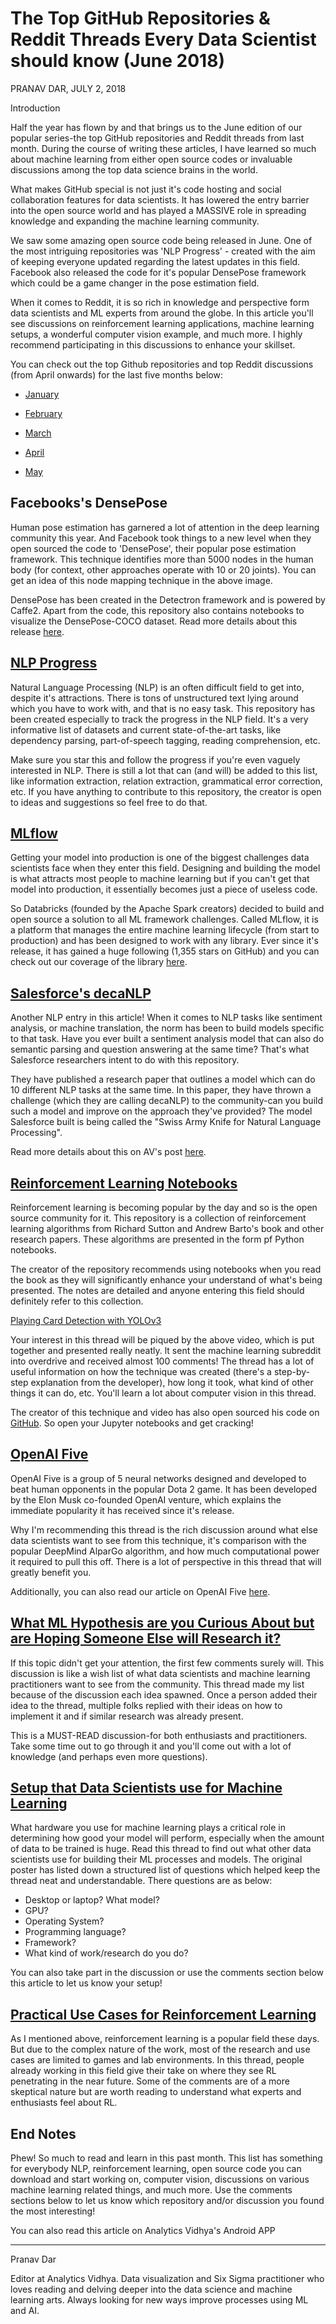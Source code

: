 # The Top GitHub Repositories & Reddit Threads Every Data Scientist should know (June 2018)

PRANAV DAR, JULY 2, 2018

Introduction

Half the year has flown by and that brings us to the June edition of our popular series-the top GitHub repositories and Reddit threads from last month. During the course of writing these articles, I have learned so much about machine learning from either open source codes or invaluable discussions among the top data science brains in the world. 

What makes GitHub special is not just it's code hosting and social collaboration features for data scientists. It has lowered the entry barrier into the open source world and has played a MASSIVE role in spreading knowledge and expanding the machine learning community.

We saw some amazing open source code being released in June. One of the most intriguing repositories was 'NLP Progress' - created with the aim of keeping everyone updated regarding the latest updates in this field. Facebook also released the code for it's popular DensePose framework which could be a game changer in the pose estimation field.

When it comes to Reddit, it is so rich in knowledge and perspective form data scientists and ML experts from around the globe. In this article you'll see discussions on reinforcement learning applications, machine learning setups, a wonderful computer vision example, and much more. I highly recommend participating in this discussions to enhance your skillset.

You can check out the top Github repositories and top Reddit discussions (from April onwards) for the last five months below:

* [January](https://www.analyticsvidhya.com/blog/2018/02/top-5-github-repositories-january-2018/)

* [February](https://www.analyticsvidhya.com/blog/2018/03/top-5-github-repositories-february-2018/)

* [March](https://www.analyticsvidhya.com/blog/2018/04/top-7-github-repositories-march-2018/)

* [April](https://www.analyticsvidhya.com/blog/2018/05/top-5-github-reddit-data-science-machine-learning-april-2018/)

* [May](https://www.analyticsvidhya.com/blog/2018/06/top-5-github-reddit-data-science-machine-learning-may-2018/)

## Facebooks's DensePose

Human pose estimation has garnered a lot of attention in the deep learning community this year. And Facebook took things to a new level when they open sourced the code to 'DensePose', their popular pose estimation framework. This technique identifies more than 5000 nodes in the human body (for context, other approaches operate with 10 or 20 joints). You can get an idea of this node mapping technique in the above image. 

DensePose has been created in the Detectron framework and is powered by Caffe2. Apart from the code, this repository also contains notebooks to visualize the DensePose-COCO dataset. Read more details about this release [here](https://www.analyticsvidhya.com/blog/2018/06/facebook-has-open-sourced-the-python-code-for-densepose-download-now/).

## [NLP Progress](https://github.com/sebastianruder/NLP-progress)

Natural Language Processing (NLP) is an often difficult field to get into, despite it's attractions. There is tons of unstructured text lying around which you have to work with, and that is no easy task. This repository has been created especially to track the progress in the NLP field. It's a very informative list of datasets and current state-of-the-art tasks, like dependency parsing, part-of-speech tagging, reading comprehension, etc.

Make sure you star this and follow the progress if you're even vaguely interested in NLP. There is still a lot that can (and will) be added to this list, like information extraction, relation extraction, grammatical error correction, etc. If you have anything to contribute to this repository, the creator is open to ideas and suggestions so feel free to do that. 

## [MLflow](https://github.com/databricks/mlflow)

Getting your model into production is one of the biggest challenges data scientists face when they enter this field. Designing and building the model is what attracts most people to machine learning but if you can't get that model into production, it essentially becomes just a piece of useless code.

So Databricks (founded by the Apache Spark creators) decided to build and open source a solution to all ML framework challenges. Called MLflow, it is a platform that manages the entire machine learning lifecycle (from start to production) and has been designed to work with any library. Ever since it's release, it has gained a huge following (1,355 stars on GitHub) and you can check out our coverage of the library [here](https://www.analyticsvidhya.com/blog/2018/06/mlflow-an-open-source-machine-learning-platform-that-works-with-any-library-algorithm-and-tool/).

## [Salesforce's decaNLP](https://github.com/salesforce/decaNLP)

Another NLP entry in this article! When it comes to NLP tasks like sentiment analysis, or machine translation, the norm has been to build models specific to that task. Have you ever built a sentiment analysis model that can also do semantic parsing and question answering at the same time? That's what Salesforce researchers intent to do with this repository.

They have published a research paper that outlines a model which can do 10 different NLP tasks at the same time. In this paper, they have thrown a challenge (which they are calling decaNLP) to the community-can you build such a model and improve on the approach they've provided? The model Salesforce built is being called the "Swiss Army Knife for Natural Language Processing".

Read more details about this on AV's post [here](https://www.analyticsvidhya.com/blog/2018/06/salesforce-has-developed-one-single-model-to-deal-with-10-different-nlp-tasks/).

## [Reinforcement Learning Notebooks](https://github.com/Pulkit-Khandelwal/Reinforcement-Learning-Notebooks)

Reinforcement learning is becoming popular by the day and so is the open source community for it. This repository is a collection of reinforcement learning algorithms from Richard Sutton and Andrew Barto's book and other research papers. These algorithms are presented in the form pf Python notebooks.

The creator of the repository recommends using notebooks when you read the book as they will significantly enhance your understand of what's being presented. The notes are detailed and anyone entering this field should definitely refer to this collection. 

[Playing Card Detection with YOLOv3](https://old.reddit.com/r/MachineLearning/comments/8p9car/p_playing_card_detection_with_yolov3_trained_on/)

Your interest in this thread will be piqued by the above video, which is put together and presented really neatly. lt sent the machine learning subreddit into overdrive and received almost 100 comments! The thread has a lot of useful information on how the technique was created (there's a step-by-step explanation from the developer), how long it took, what kind of other things it can do, etc. You'll learn a lot about computer vision in this thread.

The creator of this technique and video has also open sourced his code on [GitHub](https://github.com/geaxgx/playing-card-detection). So open your Jupyter notebooks and get cracking!

## [OpenAI Five](https://old.reddit.com/r/MachineLearning/comments/8tr11j/r_openai_five/)

OpenAI Five is a group of 5 neural networks designed and developed to beat human opponents in the popular Dota 2 game. It has been developed by the Elon Musk co-founded OpenAI venture, which explains the immediate popularity it has received since it's release.

Why I'm recommending this thread is the rich discussion around what else data scientists want to see from this technique, it's comparison with the popular DeepMind AlparGo algorithm, and how much computational power it required to pull this off. There is a lot of perspective in this thread that will greatly benefit you.

Additionally, you can also read our article on OpenAI Five [here](https://www.analyticsvidhya.com/blog/2018/06/openai-five-a-team-of-5-algorithms-is-beating-human-opponents-in-a-popular-game/).

## [What ML Hypothesis are you Curious About but are Hoping Someone Else will Research it?](https://old.reddit.com/r/MachineLearning/comments/8rue4t/d_what_machine_learning_hypothesis_are_you/)

If this topic didn't get your attention, the first few comments surely will. This discussion is like a wish list of what data scientists and machine learning practitioners want to see from the community. This thread made my list because of the discussion each idea spawned. Once a person added their idea to the thread, multiple folks replied with their ideas on how to implement it and if similar research was already present. 

This is a MUST-READ discussion-for both enthusiasts and practitioners. Take some time out to go through it and you'll come out with a lot of knowledge (and perhaps even more questions).

## [Setup that Data Scientists use for Machine Learning](https://old.reddit.com/r/MachineLearning/comments/8omn0u/d_what_is_your_setup_for_ml/)

What hardware you use for machine learning plays a critical role in determining how good your model will perform, especially when the amount of data to be trained is huge. Read this thread to find out what other data scientists use for building their ML processes and models. The original poster has listed down a structured list of questions which helped keep the thread neat and understandable. There questions are as below:

* Desktop or laptop? What model?
* GPU?
* Operating System?
* Programming language?
* Framework?
* What kind of work/research do you do?

You can also take part in the discussion or use the comments section below this article to let us know your setup!

## [Practical Use Cases for Reinforcement Learning](https://www.reddit.com/r/MachineLearning/comments/8u6wo4/d_what_are_practical_use_cases_for_reinforcement/)   

As I mentioned above, reinforcement learning is a popular field these days. But due to the complex nature of the work, most of the research and use cases are limited to games and lab environments. In this thread, people already working in this field give their take on where they see RL penetrating in the near future. Some of the comments are of a more skeptical nature but are worth reading to understand what experts and enthusiasts feel about RL.

## End Notes

Phew! So much to read and learn in this past month. This list has something for everybody NLP, reinforcement learning, open source code you can download and start working on, computer vision, discussions on various machine learning related things, and much more. Use the comments sections below to let us know which repository and/or discussion you found the most interesting!

You can also read this article on Analytics Vidhya's Android APP

***

Pranav Dar

Editor at Analytics Vidhya. Data visualization and Six Sigma practitioner who loves reading and delving deeper into the data science and machine learning arts. Always looking for new ways improve processes using ML and AI.






